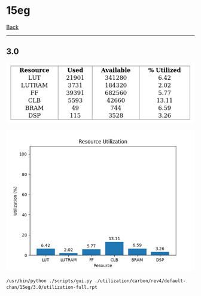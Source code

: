 # 15eg

[Back](<../rev4.md>)

---

## 3.0

<p align="center">
	<img src="../../../../../images/carbon/rev4/default-chan/15eg/3.0/table.jpg" />
</p>

<p align="center">
	<img src="../../../../../images/carbon/rev4/default-chan/15eg/3.0/graph.png" />
</p>

`/usr/bin/python ./scripts/gui.py ./utilization/carbon/rev4/default-chan/15eg/3.0/utilization-full.rpt`


